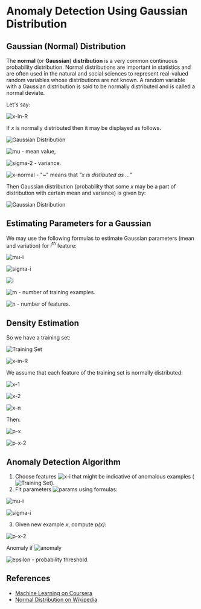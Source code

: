 # Anomaly Detection Using Gaussian Distribution

## Gaussian (Normal) Distribution

The **normal** (or **Gaussian**) **distribution** is a very common continuous probability distribution. Normal distributions are important in statistics and are often used in the natural and social sciences to represent real-valued random variables whose distributions are not known. A random variable with a Gaussian distribution is said to be normally distributed and is called a normal deviate.

Let's say:

![x-in-R](./formulas/x-in-R.svg)

If _x_ is normally distributed then it may be displayed as follows.

![Gaussian Distribution](https://upload.wikimedia.org/wikipedia/commons/7/74/Normal_Distribution_PDF.svg)

![mu](./formulas/mu.svg) - mean value,

![sigma-2](./formulas/sigma-2.svg) - variance.

![x-normal](./formulas/x-normal.svg) - "~" means that _"x is distibuted as ..."_

Then Gaussian distribution (probability that some _x_ may be a part of distribution with certain mean and variance) is given by:

![Gaussian Distribution](./formulas/p.svg)

## Estimating Parameters for a Gaussian

We may use the following formulas to estimate Gaussian parameters (mean and variation) for _i<sup>th</sup>_ feature:

![mu-i](./formulas/mu-i.svg)

![sigma-i](./formulas/sigma-i.svg)

![i](./formulas/i.svg)

![m](./formulas/m.svg) - number of training examples.

![n](./formulas/n.svg) - number of features.

## Density Estimation

So we have a training set:

![Training Set](./formulas/training-set.svg)

![x-in-R](./formulas/x-in-R.svg)

We assume that each feature of the training set is normally distributed:

![x-1](./formulas/x-1.svg)

![x-2](./formulas/x-2.svg)

![x-n](./formulas/x-n.svg)

Then:

![p-x](./formulas/p-x.svg)

![p-x-2](./formulas/p-x-2.svg)

## Anomaly Detection Algorithm

1. Choose features ![x-i](./formulas/x-i.svg) that might be indicative of anomalous examples (![Training Set](./formulas/training-set.svg)).
2. Fit parameters ![params](./formulas/params.svg) using formulas:

![mu-i](./formulas/mu-i.svg)

![sigma-i](./formulas/sigma-i.svg)

3. Given new example _x_, compute _p(x)_:

![p-x-2](./formulas/p-x-2.svg)

Anomaly if ![anomaly](./formulas/anomaly.svg)

![epsilon](./formulas/epsilon.svg) - probability threshold.

## References

- [Machine Learning on Coursera](https://www.coursera.org/learn/machine-learning)
- [Normal Distribution on Wikipedia](https://en.wikipedia.org/wiki/Normal_distribution)